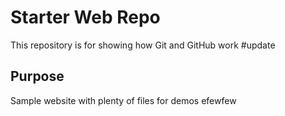# Starter Web Repo

This repository is for showing how Git and GitHub work
#update
## Purpose

Sample website with plenty of files for demos
efewfew